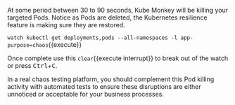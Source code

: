 At some period between 30 to 90 seconds, Kube Monkey will be killing your targeted Pods. Notice as Pods are deleted, the Kubernetes resilience feature is making sure they are restored.

`watch kubectl get deployments,pods --all-namespaces -l app-purpose=chaos`{{execute}}

Once complete use this ```clear```{{execute interrupt}} to break out of the watch or press <kbd>Ctrl</kbd>+<kbd>C</kbd>.

In a real chaos testing platform, you should complement this Pod killing activity with automated tests to ensure these disruptions are either unnoticed or acceptable for your business processes.
